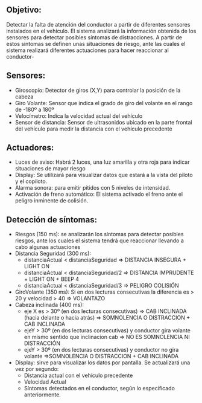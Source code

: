 Objetivo:
----------
Detectar la falta de atención del conductor a partir de diferentes sensores
instalados en el vehículo. El sistema analizará la información obtenida de los sensores para detectar posibles
síntomas de distracciones. A partir de estos síntomas se definen unas situaciones de riesgo, ante las cuales el
sistema realizará diferentes actuaciones para hacer reaccionar al conductor-

Sensores:
----------
* Giroscopio: Detector de giros (X,Y) para controlar la posición de la cabeza
* Giro Volante: Sensor que indica el grado de giro del volante en el rango de -180º a 180º
* Velocímetro: Indica la velocidad actual del vehículo
* Sensor de distancia: Sensor de ultrasonidos ubicado en la parte frontal del vehículo para medir la distancia con el vehículo precedente


Actuadores:
----------
* Luces de aviso: Habrá 2 luces, una luz amarilla y otra roja para indicar situaciones de mayor riesgo
* Display: Se utilizará para visualizar datos que estará a la vista del piloto y el copiloto.
* Alarma sonora: para emitir pitidos con 5 niveles de intensidad.
* Activación de freno automático: El sistema activado el freno ante el peligro inminente de colisión. 


Detección de síntomas:
----------
* Riesgos (150 ms): se analizarán los síntomas para detectar posibles riesgos, ante los cuales el sistema tendrá que reaccionar llevando a cabo algunas actuaciones
* Distancia Seguridad (300 ms): 
    - distanciaActual < distanciaSeguridad => DISTANCIA INSEGURA + LIGHT ON
    - distanciaActual < distanciaSeguridad/2 => DISTANCIA IMPRUDENTE + LIGHT ON + BEEP 4
    - distanciaActual < distanciaSeguridad/3 => PELIGRO COLISIÓN
* GiroVolante (350 ms): Si en dos lecturas consecutivas la diferencia es > 20 y velocidad > 40 => VOLANTAZO
* Cabeza inclinada (400 ms):
    - eje X es > 30º (en dos lecturas consecutivas) => CAB INCLINADA (hacia delante o hacia atrás) => SOMNOLENCIA O DISTRACCION + CAB INCLINADA
    - ejeY > 30º (en dos lecturas consecutivas) y conductor gira volante en mismo sentido que inclinacion cab => NO ES SOMNOLENCIA NI DISTRACCIÓN
    - ejeY > 30º (en dos lecturas consecutivas) y conductor no gira volante =>SOMNOLENCIA O DISTRACCION + CAB INCLINADA
* Display: sirve para visualizar los datos por pantalla. Se actualizará una vez por segundo:
    - Distancia actual con el vehículo precedente
    - Velocidad Actual
    - Síntomas detectados en el conductor, según lo especificado anteriormente. 
